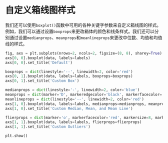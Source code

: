 # 自定义箱线图样式

我们还可以使用`boxplot()`函数中可用的各种关键字参数来自定义箱线图的样式。例如，我们可以通过设置`boxprops`来更改箱体的颜色和线条样式。我们还可以分别通过设置`medianprops`、`meanprops`和`meanlineprops`来更改中位数、均值和均值线的样式。

```python
fig, axs = plt.subplots(nrows=2, ncols=2, figsize=(8, 8), sharey=True)
axs[0, 0].boxplot(data, labels=labels)
axs[0, 0].set_title('Default')

boxprops = dict(linestyle='--', linewidth=2, color='red')
axs[0, 1].boxplot(data, labels=labels, boxprops=boxprops)
axs[0, 1].set_title('Custom Box')

medianprops = dict(linestyle='-', linewidth=2, color='blue')
meanprops = dict(marker='D', markeredgecolor='black', markerfacecolor='green')
meanlineprops = dict(linestyle='--', linewidth=2, color='red')
axs[1, 0].boxplot(data, labels=labels, medianprops=medianprops, meanprops=meanprops, meanline=True, meanlineprops=meanlineprops)
axs[1, 0].set_title('Custom Median, Mean, and Mean Line')

flierprops = dict(marker='o', markerfacecolor='red', markersize=8, markeredgecolor='none')
axs[1, 1].boxplot(data, labels=labels, flierprops=flierprops)
axs[1, 1].set_title('Custom Outliers')

plt.show()
```
